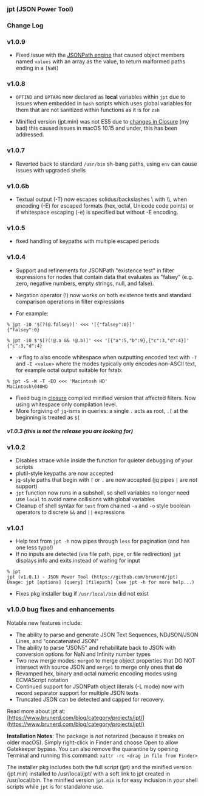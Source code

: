 ### jpt (JSON Power Tool)

### Change Log

### v1.0.9
* Fixed issue with the [JSONPath engine](https://github.com/brunerd/jsonpath) that caused object members named `values` with an array as the value, to return malformed paths ending in a `[NaN]`

### v1.0.8
* `OPTIND` and `OPTARG` now declared as **local** variables within `jpt` due to issues when embedded in `bash` scripts which uses global variables for them that are not sanitized within functions as it is for `zsh`

* Minified version (jpt.min) was not ES5 due to [changes in Closure](https://github.com/google/closure-compiler/wiki/Releases#november-7-2021-v20211107) (my bad) this caused issues in macOS 10.15 and under, this has been addressed.

### v1.0.7 
* Reverted back to standard `/usr/bin` sh-bang paths, using `env` can cause issues with upgraded shells

### v1.0.6b 
* Textual output (-T) now escapes solidus/backslashes \\ with \\\\, when encoding (-E) for escaped formats (hex, octal, Unicode code points) or if whitespace escaping (-e) is specified but without -E encoding.

### v1.0.5 
* fixed handling of keypaths with multiple escaped periods

### v1.0.4
* Support and refinements for JSONPath "existence test" in filter expressions for nodes that contain data that evaluates as "falsey" (e.g. zero, negative numbers, empty strings, null, and false). 
* Negation operator (!) now works on both existence tests and standard comparison operations in filter expressions

* For example:
```
% jpt -i0 '$[?(@.falsey)]' <<< '[{"falsey":0}]'
{"falsey":0}

% jpt -i0 $'$[?(!@.a && !@.b)]' <<< '[{"a":5,"b":9},{"c":3,"d":4}]'
{"c":3,"d":4}
```
* `-W` flag to also encode whitespace when outputting encoded text with `-T` and `-E <value>` where the modes typically only encodes non-ASCII text, for example octal output suitable for fstab:
```
% jpt -S -W -T -EO <<< 'Macintosh HD'
Macintosh\040HD
```
* Fixed bug in [closure](https://mvnrepository.com/artifact/com.google.javascript/closure-compiler) compiled minified version that affected filters. Now using whitespace only compilation level.
* More forgiving of `jq`-isms in queries: a single `.` acts as root, `.[` at the beginning is treated as `$[`
##### v1.0.3 (this is not the release you are looking for)

### v1.0.2
* Disables xtrace while inside the function for quieter debugging of your scripts
* plutil-style keypaths are now accepted
* jq-style paths that begin with `[` or `.` are now accepted (jq pipes `|` are _not_ support) 
* `jpt` function now runs in a subshell, so shell variables no longer need use `local` to avoid name collisions with global variables
* Cleanup of shell syntax for `test` from chained `-a` and `-o` style boolean operators to discrete `&&` and `||` expressions

### v1.0.1
* Help text from `jpt -h` now pipes through `less` for pagination (and has one less typo!)
* If no inputs are detected (via file path, pipe, or file redirection) `jpt` displays info and exits instead of waiting for input
```
% jpt  
jpt (v1.0.1) - JSON Power Tool (https://github.com/brunerd/jpt)
Usage: jpt [options] [query] [filepath] (see jpt -h for more help...)
```
* Fixes pkg installer bug if `/usr/local/bin` did not exist

### v1.0.0 bug fixes and enhancements
Notable new features include:
* The ability to parse and generate JSON Text Sequences, NDJSON/JSON Lines, and "concatenated JSON"
* The ability to parse "JSON5" and rehabilitate back to JSON with conversion options for NaN and Infinity number types
* Two new merge modes: `merge0` to merge object properties that DO NOT intersect with source JSON  and `merge1` to merge only ones that **do**
* Revamped hex, binary and octal numeric encoding modes using ECMAScript notation
* Continued support for JSONPath object literals (-L mode) now with record separator support for multiple JSON texts
* Truncated JSON can be detected and capped for recovery.

Read more about jpt at: [https://www.brunerd.com/blog/category/projects/jpt/](https://www.brunerd.com/blog/category/projects/jpt/)

**Installation Notes**: The package is _not_ notarized (because it breaks on older macOS). Simply right-click in Finder and choose Open to allow Gatekeeper bypass. You can also remove the quarantine by opening Terminal and running this command: `xattr -rc <drag in file from Finder>`

The installer pkg includes both the full script (jpt) and the minified version (jpt.min) installed to /usr/local/jpt/ with a soft link to jpt created in /usr/local/bin. The minified version `jpt.min` is for easy inclusion in _your_ shell scripts while `jpt` is for standalone use.
